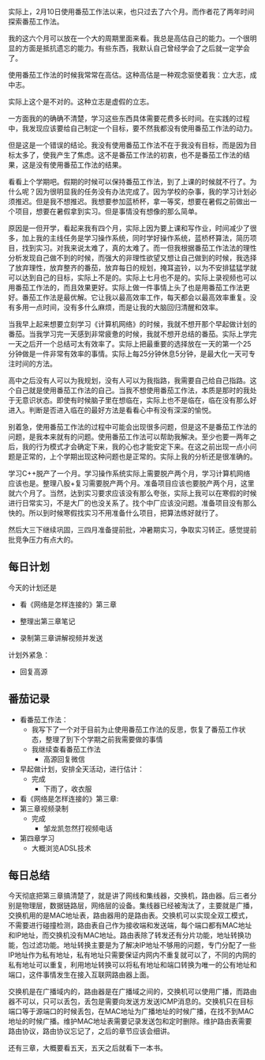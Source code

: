 实际上，2月10日使用番茄工作法以来，也只过去了六个月。而作者花了两年时间探索番茄工作法。

我的这六个月可以放在一个大的周期里面来看。我总是高估自己的能力。一个很明显的方面是抵抗遗忘的能力。有些东西，我默认自己曾经学会了之后就一定学会了。

使用番茄工作法的时候我常常在高估。这种高估是一种观念驱使着我：立大志，成中志。

实际上这个是不对的。这种立志是虚假的立志。

一方面我的的确确不清楚，学习这些东西具体需要花费多长时间。在实践的过程中，我发现应该要给自己制定一个目标，要不然我都没有使用番茄工作法的动力。

但是这是一个错误的结论。我没有使用番茄工作法不在于我没有目标，而是因为目标太多了，使我产生了焦虑。这不是番茄工作法的初衷，也不是番茄工作法的结果，这是没有使用番茄工作法的结果。

看看上个学期吧。假期的时候可以保持番茄工作法，到了上课的时候就不行了。为什么呢？因为很明显我的任务没有办法完成了。因为学校的杂事，我的学习计划必须推迟。但是我不想推迟。我想要参加蓝桥杯，拿一等奖，想要在暑假之前做出一个项目，想要在暑假拿到实习。但是事情没有想像的那么简单。

原因是一但开学，看起来我有四个月，实际上因为要上课和写作业，时间减少了很多，加上我的主线任务是学习操作系统，同时学好操作系统，蓝桥杯算法，简历项目，找到实习。对我来说太难了，真的太难了。而一但我根据番茄工作法法的理性分析发现自己做不到的时候，而强大的非理性欲望又想让自己做到的时候，我选择了放弃理性，放弃整齐的番茄，放弃每日的规划，掩耳盗铃，以为不安排猛猛学就可以达到自己的目标，实际上不是的。实际上七月也不是的。实际上录视频也可以用番茄工作法的，而且效果更好。实际上做一件事情上头了也是用番茄工作法更好。番茄工作法是最优解。它让我以最高效率工作，每天都会以最高效率重复。没有多用一点时间，没有多什么麻烦，而是让我的大脑回归清醒和效率。

当我早上起来想要立刻学习《计算机网络》的时候，我就不想开那个早起做计划的番茄。当我学习完一天感到非常疲惫的时候，我就不想开总结的番茄。实际上学完一天之后开一个总结可太有效率了。实际上把最重要的选择放在一天的第一个25分钟做是一件非常有效率的事情。实际上每25分钟休息5分钟，是最大化一天可专注时间的方法。

高中之后没有人可以为我规划，没有人可以为我指路，我需要自己给自己指路。这个自己就是使用番茄工作法的自己。当我不想使用番茄工作法，本质是那时的我处于无意识状态。即使有时候脑子里在想临在，实际上也不是临在，临在没有那么好进入。判断是否进入临在的最好方法是看看心中有没有深深的愉悦。

别着急，使用番茄工作法的过程中可能会出现很多问题，但是这不是番茄工作法的问题，是我本来就有的问题。使用番茄工作法可以帮助我解决。至少也要一两年之后，我的行为模式才会确定下来，我的心也才能安定下来。在这之前出现一点小问题是正常的，上个学期出现这种问题也是正常的。实际上我的分析还是很准确的。

学习C++脱产了一个月。学习操作系统实际上需要脱产两个月，学习计算机网络应该也是。整理八股+复习需要脱产两个月。准备项目应该也要脱产两个月，这里就六个月了。当然，达到实习要求应该没有那么夸张，实际上我可以在寒假的时候进行日常实习，不是大厂的也没关系了。找个中厂应该没问题。准备项目没有那么快的。所以到时候寒假找实习不用准备什么项目，把算法练好就行了。

然后大三下继续巩固，三四月准备提前批，冲暑期实习，争取实习转正。感觉提前批竞争压力有点大的。

## 每日计划

今天的计划还是

- 看《网络是怎样连接的》第三章

- 整理出第三章笔记
- 录制第三章讲解视频并发送

计划外紧急：

- 回复高源

## 番茄记录

- 看番茄工作法：
  - 我写下了一个对于目前为止使用番茄工作法的反思，恢复了番茄工作状态，整理了到下个学期之前我需要做的事情
  - 我继续查看番茄工作法
    - 高源回复微信
- 早起做计划，安排全天活动，进行估计：
  - 完成
    - 下雨了，收衣服
- 看《网络是怎样连接的》第三章:
- 第三章视频录制
  - 完成
    - 邹龙凯忽然打视频电话
- 第四章学习
  - 大概浏览ADSL技术

## 每日总结

今天彻底把第三章搞清楚了，就是讲了网线和集线器，交换机，路由器。后三者分别是物理层，数据链路层，网络层的设备。集线器已经被淘汰了，主要就是广播，交换机用的是MAC地址表，路由器用的是路由表。交换机可以实现全双工模式，不需要进行碰撞检测，路由表自己作为接收端和发送端，每个端口都有MAC地址和IP地址，而交换机没有MAC地址。路由表除了转发还有分片功能，地址转换功能，包过滤功能。地址转换主要是为了解决IP地址不够用的问题，专门分配了一些IP地址作为私有地址，私有地址只需要保证内网内不重复就可以了，不同的内网的私有地址可以重复，利用地址转换可以将私有地址和端口转换为唯一的公有地址和端口，这件事情发生在接入互联网路由器上面。

交换机是在广播域内的，路由器是在广播域之间的，交换机可以使用广播，而路由器不可以，只可以丢包，丢包是需要向发送方发送ICMP消息的。交换机只在目标端口等于源端口的时候丢包，在MAC地址为广播地址的时候广播，在找不到MAC地址的时候广播。维护MAC地址表需要记录发送包和定时删除。维护路由表需要路由协议，路由协议忘记了，之后的章节应该会细讲。

还有三章，大概要看五天，五天之后就看下一本书。